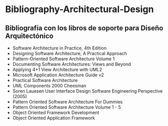 # Bibliography-Architectural-Design
## Bibliografía con los libros de soporte para Diseño Arquitectónico
* Software Architecture in Practice, 4th Edition
* Designing Software Architecture, A Practical Approach
* Pattern-Oriented Software Architecture Volume 1
* Documenting Software Architectures: Views and Beyond
* Applying 4+1 View Architecture with UML2 
* Microsoft Application Architecture Guide v2
* Practical Software Architecture
* UML Components 2000 Cheesman
* Soren Lauesen User Interface Design Software Engineering Perspective (2005)
* Pattern Oriented Software Architecture For Dummies
* Pattern Oriented Software Architecture Volume 1 - 5
* Object Oriented Framework Development
* Object Oriented Application Framework
